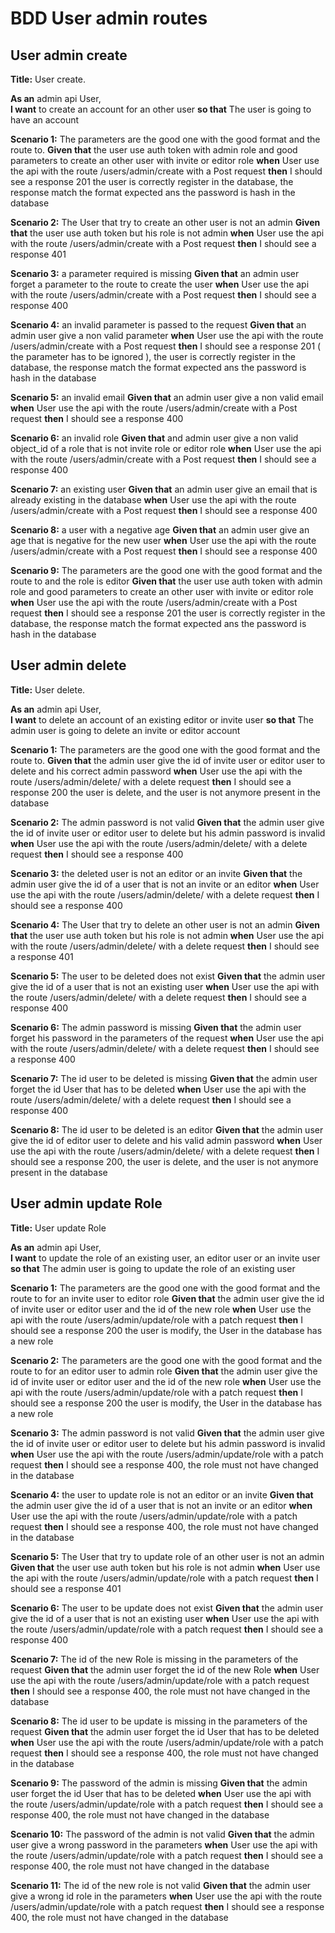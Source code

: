 # BDD User admin routes

## User admin create

**Title:** User create.  

**As an** admin api User,  
**I want** to create an account for an other user
**so that** The user is going to have an account

**Scenario 1:** The parameters are the good one with the good format and the route to.
**Given that** the user use auth token with admin role and good parameters to create an other user with invite or editor role
**when** User use the api with the route /users/admin/create with a Post request
**then** I should see a response 201 the user is correctly register in the database, the response match the format expected ans the password is hash in the database

**Scenario 2:** The User that try to create an other user is not an admin
**Given that** the user use auth token but his role is not admin
**when** User use the api with the route /users/admin/create with a Post request
**then** I should see a response 401

**Scenario 3:** a parameter required is missing
**Given that** an admin user forget a parameter to the route to create the user
**when** User use the api with the route /users/admin/create with a Post request
**then** I should see a response 400

**Scenario 4:** an invalid parameter is passed to the request
**Given that** an admin user give a non valid parameter
**when** User use the api with the route /users/admin/create with a Post request
**then** I should see a response 201 ( the parameter has to be ignored ), the user is correctly register in the database, the response match the format expected ans the password is hash in the database

**Scenario 5:** an invalid email
**Given that** an admin user give a non valid email
**when** User use the api with the route /users/admin/create with a Post request
**then** I should see a response 400

**Scenario 6:** an invalid role
**Given that** and admin user give a non valid object_id of a role that is not invite role or editor role
**when** User use the api with the route /users/admin/create with a Post request
**then** I should see a response 400

**Scenario 7:** an existing user 
**Given that** an admin user give an email that is already existing in the database
**when** User use the api with the route /users/admin/create with a Post request
**then** I should see a response 400

**Scenario 8:** a user with a negative age 
**Given that** an admin user give an age that is negative for the new user
**when** User use the api with the route /users/admin/create with a Post request
**then** I should see a response 400

**Scenario 9:** The parameters are the good one with the good format and the route to and the role is editor
**Given that** the user use auth token with admin role and good parameters to create an other user with invite or editor role
**when** User use the api with the route /users/admin/create with a Post request
**then** I should see a response 201 the user is correctly register in the database, the response match the format expected ans the password is hash in the database

## User admin delete

**Title:** User delete.  

**As an** admin api User,  
**I want** to delete an account of an existing editor or invite user
**so that** The admin user is going to delete an invite or editor account

**Scenario 1:** The parameters are the good one with the good format and the route to.
**Given that** the admin user give the id of invite user or editor user to delete and his correct admin password
**when** User use the api with the route /users/admin/delete/ with a delete request
**then** I should see a response 200 the user is delete, and the user is not anymore present in the database

**Scenario 2:** The admin password is not valid
**Given that** the admin user give the id of invite user or editor user to delete but his admin password is invalid
**when** User use the api with the route /users/admin/delete/ with a delete request
**then** I should see a response 400

**Scenario 3:** the deleted user is not an editor or an invite
**Given that** the admin user give the id of a user that is not an invite or an editor
**when** User use the api with the route /users/admin/delete/ with a delete request
**then** I should see a response 400

**Scenario 4:** The User that try to delete an other user is not an admin
**Given that** the user use auth token but his role is not admin
**when** User use the api with the route /users/admin/delete/ with a delete request
**then** I should see a response 401

**Scenario 5:** The user to be deleted does not exist
**Given that** the admin user give the id of a user that is not an existing user
**when** User use the api with the route /users/admin/delete/ with a delete request
**then** I should see a response 400

**Scenario 6:** The admin password is missing
**Given that** the admin user forget his password in the parameters of the request
**when** User use the api with the route /users/admin/delete/ with a delete request
**then** I should see a response 400

**Scenario 7:** The id user to be deleted is missing
**Given that** the admin user forget the id User that has to be deleted
**when** User use the api with the route /users/admin/delete/ with a delete request
**then** I should see a response 400

**Scenario 8:** The id user to be deleted is an editor
**Given that** the admin user give the id of editor user to delete and his valid admin password
**when** User use the api with the route /users/admin/delete/ with a delete request
**then** I should see a response 200, the user is delete, and the user is not anymore present in the database

## User admin update Role

**Title:** User update Role  

**As an** admin api User,  
**I want** to update the role of an existing user, an editor user or an invite user
**so that** The admin user is going to update the role of an existing user

**Scenario 1:** The parameters are the good one with the good format and the route to for an invite user to editor role
**Given that** the admin user give the id of invite user or editor user and the id of the new role
**when** User use the api with the route /users/admin/update/role with a patch request
**then** I should see a response 200 the user is modify, the User in the database has a new role

**Scenario 2:** The parameters are the good one with the good format and the route to for an editor user to admin role
**Given that** the admin user give the id of invite user or editor user and the id of the new role
**when** User use the api with the route /users/admin/update/role with a patch request
**then** I should see a response 200 the user is modify, the User in the database has a new role

**Scenario 3:** The admin password is not valid
**Given that** the admin user give the id of invite user or editor user to delete but his admin password is invalid
**when**  User use the api with the route /users/admin/update/role with a patch request
**then** I should see a response 400, the role must not have changed in the database

**Scenario 4:** the user to update role is not an editor or an invite
**Given that** the admin user give the id of a user that is not an invite or an editor
**when** User use the api with the route /users/admin/update/role with a patch request
**then** I should see a response 400, the role must not have changed in the database

**Scenario 5:** The User that try to update role of an other user is not an admin
**Given that** the user use auth token but his role is not admin
**when** User use the api with the route /users/admin/update/role with a patch request
**then** I should see a response 401

**Scenario 6:** The user to be update does not exist
**Given that** the admin user give the id of a user that is not an existing user
**when** User use the api with the route /users/admin/update/role with a patch request
**then** I should see a response 400

**Scenario 7:** The id of the new Role is missing in the parameters of the request
**Given that** the admin user forget the id of the new Role
**when** User use the api with the route /users/admin/update/role with a patch request
**then** I should see a response 400, the role must not have changed in the database

**Scenario 8:** The id user to be update is missing in the parameters of the request
**Given that** the admin user forget the id User that has to be deleted
**when** User use the api with the route /users/admin/update/role with a patch request
**then** I should see a response 400, the role must not have changed in the database

**Scenario 9:** The password of the admin is missing
**Given that** the admin user forget the id User that has to be deleted
**when** User use the api with the route /users/admin/update/role with a patch request
**then** I should see a response 400, the role must not have changed in the database

**Scenario 10:** The password of the admin is not valid
**Given that** the admin user give a wrong password in the parameters
**when** User use the api with the route /users/admin/update/role with a patch request
**then** I should see a response 400, the role must not have changed in the database

**Scenario 11:** The id of the new role is not valid
**Given that** the admin user give a wrong id role in the parameters
**when** User use the api with the route /users/admin/update/role with a patch request
**then** I should see a response 400, the role must not have changed in the database